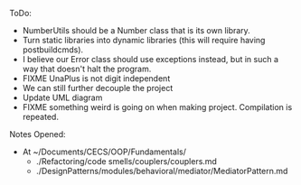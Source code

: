ToDo:
- NumberUtils should be a Number class that is its own library.
- Turn static libraries into dynamic libraries (this will require having postbuildcmds).
- I believe our Error class should use exceptions instead, but in such a way that doesn't halt the program.
- FIXME UnaPlus is not digit independent
- We can still further decouple the project
- Update UML diagram
- FIXME something weird is going on when making project. Compilation is repeated.

Notes Opened:
- At ~/Documents/CECS/OOP/Fundamentals/
  - ./Refactoring/code smells/couplers/couplers.md
  - ./DesignPatterns/modules/behavioral/mediator/MediatorPattern.md
